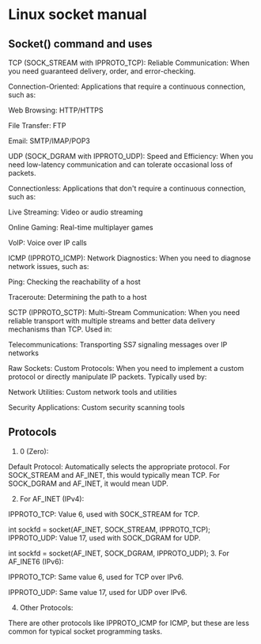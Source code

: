 # Linux socket manual
## Socket() command and uses
TCP (SOCK_STREAM with IPPROTO_TCP):
Reliable Communication: When you need guaranteed delivery, order, and error-checking.

Connection-Oriented: Applications that require a continuous connection, such as:

Web Browsing: HTTP/HTTPS

File Transfer: FTP

Email: SMTP/IMAP/POP3

UDP (SOCK_DGRAM with IPPROTO_UDP):
Speed and Efficiency: When you need low-latency communication and can tolerate occasional loss of packets.

Connectionless: Applications that don't require a continuous connection, such as:

Live Streaming: Video or audio streaming

Online Gaming: Real-time multiplayer games

VoIP: Voice over IP calls

ICMP (IPPROTO_ICMP):
Network Diagnostics: When you need to diagnose network issues, such as:

Ping: Checking the reachability of a host

Traceroute: Determining the path to a host

SCTP (IPPROTO_SCTP):
Multi-Stream Communication: When you need reliable transport with multiple streams and better data delivery mechanisms than TCP. Used in:

Telecommunications: Transporting SS7 signaling messages over IP networks

Raw Sockets:
Custom Protocols: When you need to implement a custom protocol or directly manipulate IP packets. Typically used by:

Network Utilities: Custom network tools and utilities

Security Applications: Custom security scanning tools
## Protocols
1. 0 (Zero):

Default Protocol: Automatically selects the appropriate protocol. For SOCK_STREAM and AF_INET, this would typically mean TCP. For SOCK_DGRAM and AF_INET, it would mean UDP.

2. For AF_INET (IPv4):

IPPROTO_TCP: Value 6, used with SOCK_STREAM for TCP.

int sockfd = socket(AF_INET, SOCK_STREAM, IPPROTO_TCP);
IPPROTO_UDP: Value 17, used with SOCK_DGRAM for UDP.

int sockfd = socket(AF_INET, SOCK_DGRAM, IPPROTO_UDP);
3. For AF_INET6 (IPv6):

IPPROTO_TCP: Same value 6, used for TCP over IPv6.

IPPROTO_UDP: Same value 17, used for UDP over IPv6.

4. Other Protocols:

There are other protocols like IPPROTO_ICMP for ICMP, but these are less common for typical socket programming tasks.
